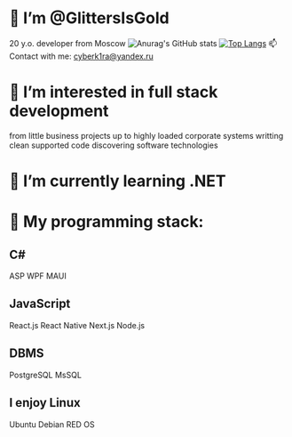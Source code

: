 # 👋 I’m @GlittersIsGold

 20 y.o. developer from Moscow
 ![Anurag's GitHub stats](https://github-readme-stats.vercel.app/api?username=GlittersIsGold&show_icons=true&theme=radical)
 [![Top Langs](https://github-readme-stats.vercel.app/api/top-langs/?username=GlittersIsGold&layout=compact)](https://github.com/anuraghazra/github-readme-stats)
 📫 Contact with me: cyberk1ra@yandex.ru

# 👀 I’m interested in full stack development
  from little business projects up to highly loaded corporate systems
  writting clean supported code
  discovering software technologies
  
# 🌱 I’m currently learning .NET

# 💼 My programming stack:
 
  ## C#
 ASP
 WPF
 MAUI
  
  ## JavaScript
 React.js
 React Native
 Next.js
 Node.js
  
  ## DBMS
 PostgreSQL
 MsSQL
 
  ## I enjoy Linux
Ubuntu
Debian
RED OS

<!---
GlittersIsGold/GlittersIsGold is a ✨ special ✨ repository because its `README.md` (this file) appears on your GitHub profile.
You can click the Preview link to take a look at your changes.
--->
